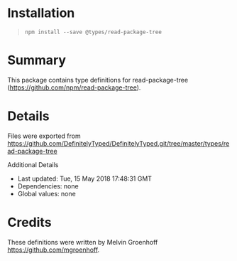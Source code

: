 # Installation
> `npm install --save @types/read-package-tree`

# Summary
This package contains type definitions for read-package-tree (https://github.com/npm/read-package-tree).

# Details
Files were exported from https://github.com/DefinitelyTyped/DefinitelyTyped.git/tree/master/types/read-package-tree

Additional Details
 * Last updated: Tue, 15 May 2018 17:48:31 GMT
 * Dependencies: none
 * Global values: none

# Credits
These definitions were written by Melvin Groenhoff <https://github.com/mgroenhoff>.
